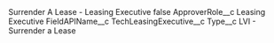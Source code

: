 <?xml version="1.0" encoding="UTF-8"?>
<CustomMetadata xmlns="http://soap.sforce.com/2006/04/metadata" xmlns:xsi="http://www.w3.org/2001/XMLSchema-instance" xmlns:xsd="http://www.w3.org/2001/XMLSchema">
    <label>Surrender A Lease - Leasing Executive</label>
    <protected>false</protected>
    <values>
        <field>ApproverRole__c</field>
        <value xsi:type="xsd:string">Leasing Executive</value>
    </values>
    <values>
        <field>FieldAPIName__c</field>
        <value xsi:type="xsd:string">TechLeasingExecutive__c</value>
    </values>
    <values>
        <field>Type__c</field>
        <value xsi:type="xsd:string">LVI - Surrender a Lease</value>
    </values>
</CustomMetadata>
